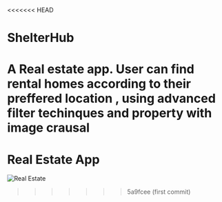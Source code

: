 <<<<<<< HEAD
# ShelterHub
A Real estate app. User can find rental homes according to their preffered location , using advanced filter techinques and property with image crausal 
=======
# Real Estate App

![Real Estate](https://i.ibb.co/jTW4bFC/image.png)
>>>>>>> 5a9fcee (first commit)
